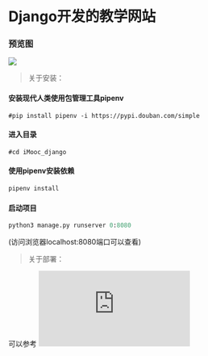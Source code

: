 # Django开发的教学网站

### 预览图

![](https://s1.ax1x.com/2018/01/28/pvX7RS.png)

> 关于安装：

#### 安装现代人类使用包管理工具pipenv
```shell
#pip install pipenv -i https://pypi.douban.com/simple
```
#### 进入目录
```shell
#cd iMooc_django

```
#### 使用pipenv安装依赖
```python
pipenv install
```
#### 启动项目
```python
python3 manage.py runserver 0:8080
```

(访问浏览器localhost:8080端口可以查看)

> 关于部署：

可以参考 ![自强学堂Django部署Nginx](https://code.ziqiangxuetang.com/django/django-nginx-deploy.html)
